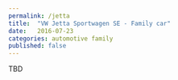 ```yaml
---
permalink: /jetta
title:  "VW Jetta Sportwagen SE - Family car"
date:   2016-07-23
categories: automotive family
published: false
---
```

TBD
